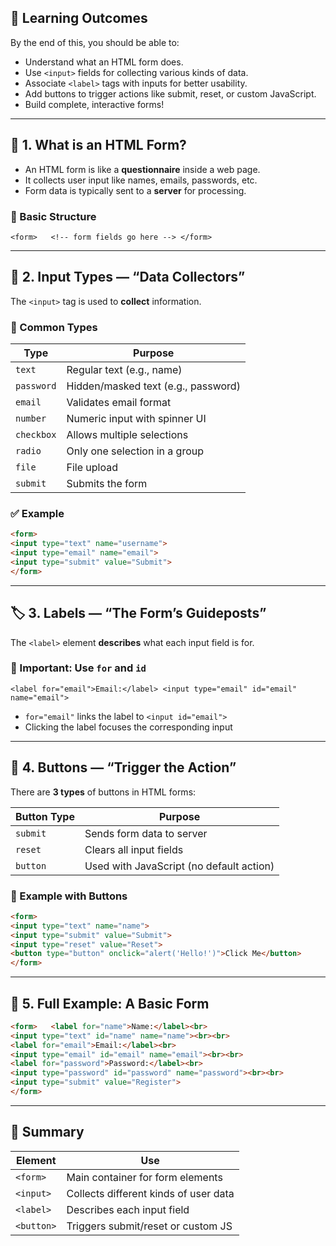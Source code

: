 ## 🧠 Learning Outcomes

By the end of this, you should be able to:

- Understand what an HTML form does.
- Use `<input>` fields for collecting various kinds of data.
- Associate `<label>` tags with inputs for better usability.
- Add buttons to trigger actions like submit, reset, or custom JavaScript.
- Build complete, interactive forms!

---

## 🧾 1. What is an HTML Form?

- An HTML form is like a **questionnaire** inside a web page.
- It collects user input like names, emails, passwords, etc.
- Form data is typically sent to a **server** for processing.

### 🔧 Basic Structure

`<form>   <!-- form fields go here --> </form>`

---

## 🧩 2. Input Types — “Data Collectors”

The `<input>` tag is used to **collect** information.

### 🔑 Common Types

|Type|Purpose|
|---|---|
|`text`|Regular text (e.g., name)|
|`password`|Hidden/masked text (e.g., password)|
|`email`|Validates email format|
|`number`|Numeric input with spinner UI|
|`checkbox`|Allows multiple selections|
|`radio`|Only one selection in a group|
|`file`|File upload|
|`submit`|Submits the form|

### ✅ Example

```html
<form>   
<input type="text" name="username">   
<input type="email" name="email">   
<input type="submit" value="Submit"> 
</form>
```

---

## 🏷️ 3. Labels — “The Form’s Guideposts”

The `<label>` element **describes** what each input field is for.

### 🔗 Important: Use `for` and `id`

`<label for="email">Email:</label> <input type="email" id="email" name="email">`

- `for="email"` links the label to `<input id="email">`
- Clicking the label focuses the corresponding input

---

## 🔘 4. Buttons — “Trigger the Action”

There are **3 types** of buttons in HTML forms:

|Button Type|Purpose|
|---|---|
|`submit`|Sends form data to server|
|`reset`|Clears all input fields|
|`button`|Used with JavaScript (no default action)|

### 🧪 Example with Buttons

```html
<form>   
<input type="text" name="name">   
<input type="submit" value="Submit">   
<input type="reset" value="Reset">   
<button type="button" onclick="alert('Hello!')">Click Me</button> 
</form>
```

---

## 🧱 5. Full Example: A Basic Form

```html
<form>   <label for="name">Name:</label><br>   
<input type="text" id="name" name="name"><br><br>    
<label for="email">Email:</label><br>  
<input type="email" id="email" name="email"><br><br>    
<label for="password">Password:</label><br>   
<input type="password" id="password" name="password"><br><br>    
<input type="submit" value="Register"> 
</form>
```

---

## 📌 Summary

|Element|Use|
|---|---|
|`<form>`|Main container for form elements|
|`<input>`|Collects different kinds of user data|
|`<label>`|Describes each input field|
|`<button>`|Triggers submit/reset or custom JS|
